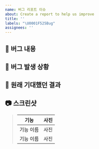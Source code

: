 ```yaml
---
name: 버그 리포트 이슈
about: Create a report to help us improve
title: ''
labels: "\U0001F525Bug"
assignees: ''
---
```


## 🐞 버그 내용

>

## 👾 버그 발생 상황

>

## 👀 원래 기대했던 결과

>

## 📷 스크린샷

> |   기능    | 사진 |
> | :-------: | :--: |
> | 기능 이름 | 사진 |
> | 기능 이름 | 사진 |
